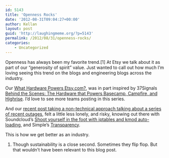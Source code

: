 ```yaml
---
id: 5143
title: 'Openness Rocks'
date: '2012-08-31T09:04:27+00:00'
author: Kellan
layout: post
guid: 'http://laughingmeme.org/?p=5143'
permalink: /2012/08/31/openness-rocks/
categories:
    - Uncategorized
---
```


Openness has always been my favorite trend.[1] At Etsy we talk about it as part of our “generosity of spirit” value. Just wanted to call out how much I’m loving seeing this trend on the blogs and engineering blogs across the industry.

Our [What Hardware Powers Etsy.com?](http://codeascraft.etsy.com/2012/08/31/what-hardware-powers-etsy-com/), was in part inspired by 37Signals [Behind the Scenes: The Hardware that Powers Basecamp, Campfire, and Highrise](http://37signals.com/svn/posts/3202-behind-the-scenes-the-hardware-that-powers-basecamp-campfire-and-highrise). I’d love to see more teams posting in this series.

And our [recent post taking a non-technical approach talking about a series of recent outages](http://www.etsy.com/blog/news/2012/demystifying-site-outages/), felt a little less lonely, and risky, knowing out there with Soundcloud’s [Shoot yourself in the foot with iptables and kmod auto-loading](http://backstage.soundcloud.com/2012/08/shoot-yourself-in-the-foot-with-iptables-and-kmod-auto-loading/), and Simple’s [Transparency](https://www.simple.com/blog/Simple/transparency/).

This is how we get better as an industry.

1. Though sustainability is a close second. Sometimes they flip flop. But that wouldn’t have been relevant to this blog post.